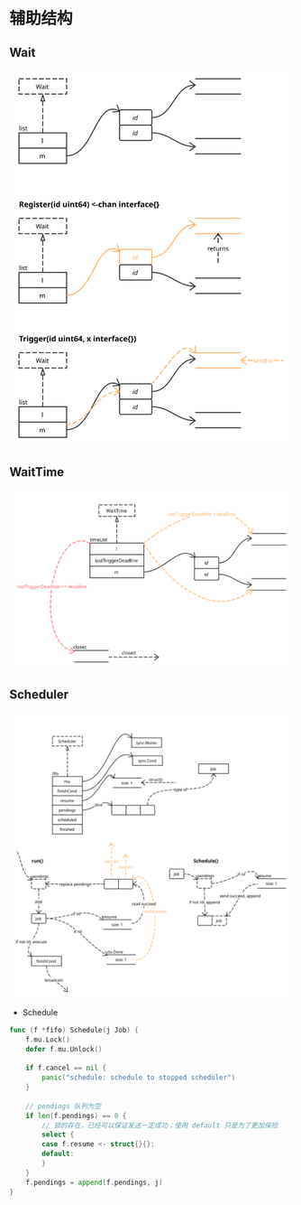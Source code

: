 # 辅助结构

## Wait

![Wait](../images/wait.svg)


## WaitTime

![Wait Time](../images/wait_time.svg)

## Scheduler

![Scheduler](../images/scheduler.svg)

- Schedule

```go
func (f *fifo) Schedule(j Job) {
	f.mu.Lock()
	defer f.mu.Unlock()

	if f.cancel == nil {
		panic("schedule: schedule to stopped scheduler")
	}

	// pendings 队列为空
	if len(f.pendings) == 0 {
		// 锁的存在，已经可以保证发送一定成功；使用 default 只是为了更加保险
		select {
		case f.resume <- struct{}{}:
		default:
		}
	}
	f.pendings = append(f.pendings, j)
}
```
